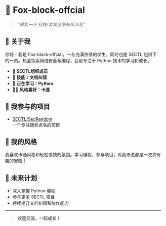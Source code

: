 # 🦊 Fox-block-offcial

> *“藏狐一只 科技/游戏全部有所涉及”*

## 👋 关于我
你好！我是 Fox-block-offcial，一名充满热情的学生，同时也是 SECTL 组织下的一员。热爱探索网络安全与编程，目前专注于 Python 技术的学习和成长。

- 🎯 **SECTL组织成员**  
- 📝 **技能：文档纠错**  
- 🐍 **正在学习：Python**  
- 🦸‍♂️ **风格喜好：卡通**

## 🚩 我参与的项目
- [SECTL/SecRandom](https://github.com/SECTL/SecRandom)  
  一个专注随机点名的项目


## 🎨 我的风格
我喜欢卡通风格和轻松愉快的氛围。学习编程、参与项目，对我来说都是一次次有趣的冒险！

## 🌱 未来计划
- 深入掌握 Python 编程
- 参与更多 SECTL 项目
- 持续提升文档纠错和协作能力

---

> **欢迎交流，一起成长！**
